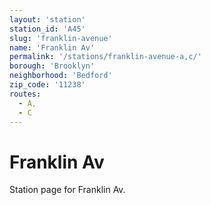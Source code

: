 ```yaml
---
layout: 'station'
station_id: 'A45'
slug: 'franklin-avenue'
name: 'Franklin Av'
permalink: '/stations/franklin-avenue-a,c/'
borough: 'Brooklyn'
neighborhood: 'Bedford'
zip_code: '11238'
routes:
  - A,
  - C
---
```

# Franklin Av

Station page for Franklin Av.
